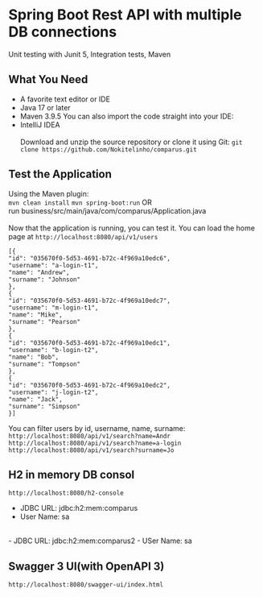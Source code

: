 # Spring Boot Rest API with multiple DB connections
Unit testing with Junit 5, Integration tests, Maven

## What You Need
- A favorite text editor or IDE
- Java 17 or later
- Maven 3.9.5
You can also import the code straight into your IDE:
- IntelliJ IDEA
<br><br>
Download and unzip the source repository or clone it using Git: 
```git clone https://github.com/Nokitelinho/comparus.git```

## Test the Application
Using the Maven plugin:<br>
``` mvn clean install ```
``` mvn spring-boot:run ```
OR<br>
run business/src/main/java/com/comparus/Application.java
<br><br>
Now that the application is running, you can test it. You can load the home page at 
```http://localhost:8080/api/v1/users```
```
[{
"id": "035670f0-5d53-4691-b72c-4f969a10edc6",
"username": "a-login-t1",
"name": "Andrew",
"surname": "Johnson"
},
{
"id": "035670f0-5d53-4691-b72c-4f969a10edc7",
"username": "m-login-t1",
"name": "Mike",
"surname": "Pearson"
},
{
"id": "035670f0-5d53-4691-b72c-4f969a10edc1",
"username": "b-login-t2",
"name": "Bob",
"surname": "Tompson"
},
{
"id": "035670f0-5d53-4691-b72c-4f969a10edc2",
"username": "j-login-t2",
"name": "Jack",
"surname": "Simpson"
}]
```

You can filter users by id, username, name, surname:
``` http://localhost:8080/api/v1/search?name=Andr ```
``` http://localhost:8080/api/v1/search?name=a-login ```
``` http://localhost:8080/api/v1/search?surname=Jo ```

## H2 in memory DB consol
```http://localhost:8080/h2-console```
- JDBC URL: jdbc:h2:mem:comparus
- User Name: sa
<br>
- JDBC URL: jdbc:h2:mem:comparus2
- USer Name: sa

## Swagger 3 UI(with OpenAPI 3)

```http://localhost:8080/swagger-ui/index.html```
